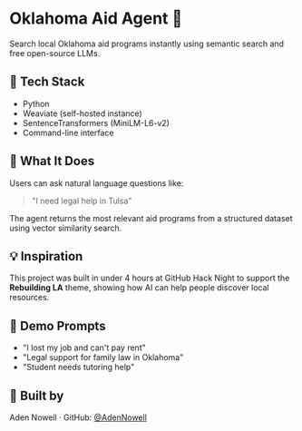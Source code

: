 # Oklahoma Aid Agent 🧠
Search local Oklahoma aid programs instantly using semantic search and free open-source LLMs.

## 🔧 Tech Stack
- Python
- Weaviate (self-hosted instance)
- SentenceTransformers (MiniLM-L6-v2)
- Command-line interface

## 🚀 What It Does
Users can ask natural language questions like:
> "I need legal help in Tulsa"

The agent returns the most relevant aid programs from a structured dataset using vector similarity search.

## 💡 Inspiration
This project was built in under 4 hours at GitHub Hack Night to support the **Rebuilding LA** theme, showing how AI can help people discover local resources.

## 🙌 Demo Prompts
- "I lost my job and can't pay rent"
- "Legal support for family law in Oklahoma"
- "Student needs tutoring help"

## 🏁 Built by
Aden Nowell · GitHub: [@AdenNowell](https://github.com/AdenNowell)
